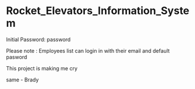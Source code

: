 # Rocket_Elevators_Information_System
  
Initial Password: password 

Please note : Employees list can login in with their email and default pasword

This project is making me cry

same - Brady
